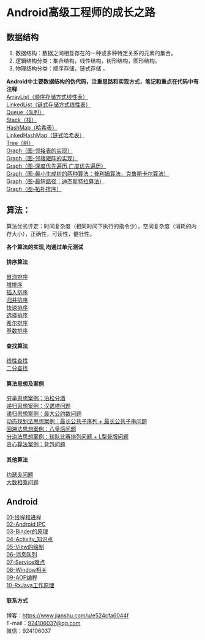 # Android高级工程师的成长之路

## 数据结构
1. 数据结构：数据之间相互存在的一种或多种特定关系的元素的集合。
2. 逻辑结构分类：集合结构，线性结构，树形结构，图形结构。
3. 物理结构分类：顺序存储，链式存储 。

**Android中主要数据结构的伪代码，注重思路和实现方式，笔记和重点在代码中有注释**<br/>
[ArrayList（顺序存储方式线性表）](https://github.com/QzwJuHao/AndroidMore/blob/master/app/src/main/java/com/example/god/androidmore/datastructure/ArrayList.java)
<br/>
[LinkedList（链式存储方式线性表）](https://github.com/QzwJuHao/AndroidMore/blob/master/app/src/main/java/com/example/god/androidmore/datastructure/LinkedList.java)
<br/>
[Queue（队列）](https://github.com/QzwJuHao/AndroidMore/blob/master/app/src/main/java/com/example/god/androidmore/datastructure/MyQueue.java)
<br/>
[Stack（栈）](https://github.com/QzwJuHao/AndroidMore/blob/master/app/src/main/java/com/example/god/androidmore/datastructure/MyStack.java)
<br/>
[HashMap（哈希表）](https://github.com/QzwJuHao/AndroidMore/blob/master/app/src/main/java/com/example/god/androidmore/datastructure/HashMap.java)
<br/>
[LinkedHashMap（链式哈希表）](https://github.com/QzwJuHao/AndroidMore/blob/master/app/src/main/java/com/example/god/androidmore/datastructure/LinkedHashMap.java)
<br/>
[Tree（树）](https://github.com/QzwJuHao/AndroidMore/blob/master/app/src/main/java/com/example/god/androidmore/datastructure/Tree.java)
<br/>
[Graph（图-邻接表的实现）](https://github.com/QzwJuHao/AndroidMore/blob/master/app/src/main/java/com/example/god/androidmore/datastructure/GraphLinekd.java)
<br/>
[Graph（图-邻接矩阵的实现）](https://github.com/QzwJuHao/AndroidMore/blob/master/app/src/main/java/com/example/god/androidmore/datastructure/Graph.java)
<br/>
[Graph（图-深度优先遍历,广度优先遍历）](https://github.com/QzwJuHao/AndroidMore/blob/master/app/src/main/java/com/example/god/androidmore/datastructure/Graph.java)
<br/>
[Graph（图-最小生成树的两种算法：普利姆算法，克鲁斯卡尔算法）](https://github.com/QzwJuHao/AndroidMore/blob/master/app/src/main/java/com/example/god/androidmore/datastructure/Graph.java)
<br/>
[Graph（图-最短路径：迪杰斯特拉算法）](https://github.com/QzwJuHao/AndroidMore/blob/master/app/src/main/java/com/example/god/androidmore/datastructure/Graph.java)
<br/>
[Graph（图-拓扑排序）](https://github.com/QzwJuHao/AndroidMore/blob/master/app/src/main/java/com/example/god/androidmore/datastructure/GraphTopologic.java)
<br/>

## 算法：
算法优劣评定：时间复杂度（相同时间下执行的指令少），空间复杂度（消耗的内存大小），正确性，可读性，健壮性。
 
**各个算法的实现,均通过单元测试**<br/>
#### 排序算法
[冒泡排序](https://github.com/QzwJuHao/AndroidMore/blob/master/app/src/main/java/com/example/god/androidmore/algorithm/sort/BubbleSort.java)
<br/>
[堆排序](https://github.com/QzwJuHao/AndroidMore/blob/master/app/src/main/java/com/example/god/androidmore/algorithm/sort/HeapSort.java)
<br/>
[插入排序](https://github.com/QzwJuHao/AndroidMore/blob/master/app/src/main/java/com/example/god/androidmore/algorithm/sort/InsertionSort.java)
<br/>
[归并排序](https://github.com/QzwJuHao/AndroidMore/blob/master/app/src/main/java/com/example/god/androidmore/algorithm/sort/MergeSort.java)
<br/>
[快速排序](https://github.com/QzwJuHao/AndroidMore/blob/master/app/src/main/java/com/example/god/androidmore/algorithm/sort/QuickSort.java)
<br/>
[选择排序](https://github.com/QzwJuHao/AndroidMore/blob/master/app/src/main/java/com/example/god/androidmore/algorithm/sort/SelectionSort.java)
<br/>
[希尔排序](https://github.com/QzwJuHao/AndroidMore/blob/master/app/src/main/java/com/example/god/androidmore/algorithm/sort/ShellSort.java)
<br/>
[基数排序](https://github.com/QzwJuHao/AndroidMore/blob/master/app/src/main/java/com/example/god/androidmore/algorithm/sort/redaixSort.java)
<br/>

#### 查找算法
[线性查找](https://github.com/QzwJuHao/AndroidMore/blob/master/app/src/main/java/com/example/god/androidmore/algorithm/search/SequenceSearch.java)
<br/>
[二分查找](https://github.com/QzwJuHao/AndroidMore/blob/master/app/src/main/java/com/example/god/androidmore/algorithm/search/BinarySearch.java)
<br/>
#### 算法思想及案例
[穷举思想案例：泊松分酒](https://github.com/QzwJuHao/AndroidMore/blob/master/app/src/main/java/com/example/god/androidmore/algorithm/other/Exhaustion.java)
<br/>
[递归思想案例：汉诺塔问题](https://github.com/QzwJuHao/AndroidMore/blob/master/app/src/main/java/com/example/god/androidmore/algorithm/other/Recursion.java)
<br/>
[递归思想案例：最大公约数问题](https://github.com/QzwJuHao/AndroidMore/blob/master/app/src/main/java/com/example/god/androidmore/algorithm/other/Recursion.java)
<br/>
[动态规划法思想案例：最长公共子序列 + 最长公共子串问题](https://github.com/QzwJuHao/AndroidMore/blob/master/app/src/main/java/com/example/god/androidmore/algorithm/other/DynamicProgramming.java)
<br/>
[回溯法思想案例：八皇后问题](https://github.com/QzwJuHao/AndroidMore/blob/master/app/src/main/java/com/example/god/androidmore/algorithm/other/BackTracking.java)
<br/>
[分治法思想案例：球队比赛排列问题 + L型骨牌问题](https://github.com/QzwJuHao/AndroidMore/blob/master/app/src/main/java/com/example/god/androidmore/algorithm/other/DivideAndConquer.java)
<br/>
[贪心算法案例：背包问题](https://github.com/QzwJuHao/AndroidMore/blob/master/app/src/main/java/com/example/god/androidmore/algorithm/other/Greedy.java)
<br/>

#### 其他算法
[约瑟夫问题](https://github.com/QzwJuHao/AndroidMore/blob/master/app/src/main/java/com/example/god/androidmore/algorithm/other/Other.java)
<br/>
[大数相乘问题](https://github.com/QzwJuHao/AndroidMore/blob/master/app/src/main/java/com/example/god/androidmore/algorithm/other/Other.java)
<br/>

## Android
[01-线程和进程](https://github.com/QzwJuHao/AndroidMore/blob/master/wiki/01-%E7%BA%BF%E7%A8%8B%E5%92%8C%E8%BF%9B%E7%A8%8B.md)
<br/>
[02-Android IPC](https://github.com/QzwJuHao/AndroidMore/blob/master/wiki/02-Android%20IPC.md)
<br/>
[03-Binder的原理](https://github.com/QzwJuHao/AndroidMore/blob/master/wiki/03-Binder%E7%9A%84%E5%8E%9F%E7%90%86.md)
<br/>
[04-Activity_知识点](https://github.com/QzwJuHao/AndroidMore/blob/master/wiki/04-Activity_%E7%9F%A5%E8%AF%86%E7%82%B9.md)
<br/>
[05-View的绘制](https://github.com/QzwJuHao/AndroidMore/blob/master/wiki/05-View%E7%9A%84%E7%BB%98%E5%88%B6.md)
<br/>
[06-消息队列](https://github.com/QzwJuHao/AndroidMore/blob/master/wiki/06-%E6%B6%88%E6%81%AF%E9%98%9F%E5%88%97.md)
<br/>
[07-Service难点](https://github.com/QzwJuHao/AndroidMore/blob/master/wiki/07-Service%E9%9A%BE%E7%82%B9.md)
<br/>
[08-Window相关](https://github.com/QzwJuHao/AndroidMore/blob/master/wiki/08-Window%E7%9B%B8%E5%85%B3.md)
<br/>
[09-AOP编程](https://github.com/QzwJuHao/AndroidMore/blob/master/wiki/09-AOP%E7%BC%96%E7%A8%8B.md)
<br/>
[10-RxJava工作原理](https://github.com/QzwJuHao/AndroidMore/blob/master/wiki/10-RxJava%E5%B7%A5%E4%BD%9C%E5%8E%9F%E7%90%86.md)
<br/>


#### 联系方式
博客：https://www.jianshu.com/u/e524cfa6044f<br/>
E-mail：924106037@qq.com<br/>
微信：924106037
